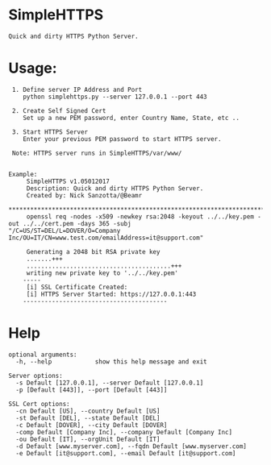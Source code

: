# SimpleHTTPS
    Quick and dirty HTTPS Python Server.

# Usage:
     1. Define server IP Address and Port
        python simplehttps.py --server 127.0.0.1 --port 443
   
     2. Create Self Signed Cert
        Set up a new PEM password, enter Country Name, State, etc ..
     
     3. Start HTTPS Server
        Enter your previous PEM password to start HTTPS server.
     
     Note: HTTPS server runs in SimpleHTTPS/var/www/


    Example:
         SimpleHTTPS v1.05012017
         Description: Quick and dirty HTTPS Python Server.
         Created by: Nick Sanzotta/@Beamr
         *******************************************************************************
         openssl req -nodes -x509 -newkey rsa:2048 -keyout ../../key.pem -out ../../cert.pem -days 365 -subj                            "/C=US/ST=DEL/L=DOVER/O=Company Inc/OU=IT/CN=www.test.com/emailAddress=it@support.com"
         
         Generating a 2048 bit RSA private key
         .......+++
         ........................................+++
         writing new private key to '../../key.pem'
        -----
         [i] SSL Certificate Created:
         [i] HTTPS Server Started: https://127.0.0.1:443
        ----------------------------------------

# Help
    optional arguments:
      -h, --help            show this help message and exit

    Server options:
      -s Default [127.0.0.1], --server Default [127.0.0.1]
      -p [Default [443]], --port [Default [443]]

    SSL Cert options:
      -cn Default [US], --country Default [US]
      -st Default [DEL], --state Default [DEL]
      -c Default [DOVER], --city Default [DOVER]
      -comp Default [Company Inc], --company Default [Company Inc]
      -ou Default [IT], --orgUnit Default [IT]
      -d Default [www.myserver.com], --fqdn Default [www.myserver.com]
      -e Default [it@support.com], --email Default [it@support.com]



 
 
